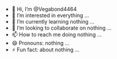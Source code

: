 - 👋 Hi, I’m @Vegabond4464
- 👀 I’m interested in everything ...
- 🌱 I’m currently learning  nothing ...
- 💞️ I’m looking to collaborate on  nothing ...
- 📫 How to reach me doing nothing ...
- 😄 Pronouns: nothing ...
- ⚡ Fun fact: about nothing ...

<!---
Vegabond4464/Vegabond4464 is a ✨ special ✨ repository because its `README.md` (this file) appears on your GitHub profile.
You can click the Preview link to take a look at your changes.
--->
